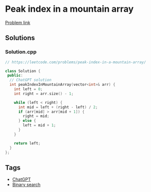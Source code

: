 # Peak index in a mountain array

[Problem link](https://leetcode.com/problems/peak-index-in-a-mountain-array/)

## Solutions


### Solution.cpp
```cpp
// https://leetcode.com/problems/peak-index-in-a-mountain-array/

class Solution {
 public:
  // ChatGPT solution
  int peakIndexInMountainArray(vector<int>& arr) {
    int left = 0;
    int right = arr.size() - 1;

    while (left < right) {
      int mid = left + (right - left) / 2;
      if (arr[mid] > arr[mid + 1]) {
        right = mid;
      } else {
        left = mid + 1;
      }
    }

    return left;
  }
};
```
## Tags

* [ChatGPT](/README.md#ChatGPT)
* [Binary search](/README.md#Binary_search)
